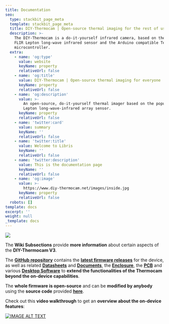 ```yaml
---
title: Documentation
seo:
  type: stackbit_page_meta
  template: stackbit_page_meta
  title: DIY-Thermocam | Open-source thermal imaging for the rest of us
  description: >-
    The DIY-Thermocam is a do-it-yourself infrared camera, based on the popular
    FLIR Lepton long-wave infrared sensor and the Arduino compatible Teensy 4.1
    microcontroller.
  extra:
    - name: 'og:type'
      value: website
      keyName: property
      relativeUrl: false
    - name: 'og:title'
      value: DIY-Thermocam | Open-source thermal imaging for everyone
      keyName: property
      relativeUrl: false
    - name: 'og:description'
      value: >-
        An open-source, do-it-yourself thermal imager based on the popular FLIR
        Lepton long-wave-infrared array sensor.
      keyName: property
      relativeUrl: false
    - name: 'twitter:card'
      value: summary
      keyName: ''
      relativeUrl: false
    - name: 'twitter:title'
      value: Welcome to Libris
      keyName: ''
      relativeUrl: false
    - name: 'twitter:description'
      value: This is the documentation page
      keyName: ''
      relativeUrl: false
    - name: 'og:image'
      value: >-
        https://www.diy-thermocam.net/images/inside.jpg
      keyName: property
      relativeUrl: false
  robots: []
template: docs
excerpt: ''
weight: null
_template: docs
---
```


![](https://www.diy-thermocam.net/images/docs.jpg)

The **Wiki Subsections** provide **more information** about certain aspects of the **DIY-Thermocam V3**.

The [**GitHub repository**](https://github.com/maxritter/DIY-Thermocam) contains the [**latest firmware releases**](https://github.com/maxritter/DIY-Thermocam/releases) for the device, as well as related [**Datasheets**](https://github.com/maxritter/DIY-Thermocam/tree/master/Datasheets) and [**Documents**](https://github.com/maxritter/DIY-Thermocam/tree/master/Documents), the [**Enclosure**](https://github.com/maxritter/DIY-Thermocam/tree/master/Enclosure), the [**PCB**](https://github.com/maxritter/DIY-Thermocam/tree/master/PCB) and various [**Desktop Software**](https://github.com/maxritter/DIY-Thermocam/tree/master/Software) to **extend the functionalities of the Thermocam beyond the on-device capabilities**. 

The **whole firmware is open-source** and can be **modified by anybody** using the **source code** provided [**here**](https://github.com/maxritter/DIY-Thermocam/tree/master/Firmware_V3).

Check out this **video walkthrough** to get an **overview about the on-device features**:

[![IMAGE ALT TEXT](http://img.youtube.com/vi/rnlmHt4fbEg/0.jpg)](http://www.youtube.com/watch?v=rnlmHt4fbEg "DIY-Thermocam V3 Device Walkthrough")
